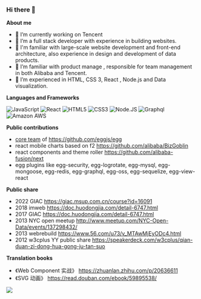### Hi there 👋

**About me** 


- 🔭 I’m currently working on Tencent
- 🌱 I’m a full stack developer with experience in building websites.
- 👯 I'm familiar with large-scale website development and front-end architecture, also experience in design and development of data products.
- 🤔 I’m familiar with product manage , responsible for team management in both Alibaba and Tencent.
- 💬 I’m experienced in HTML, CSS 3, React , Node.js and Data visualization.

 
**Languages and Frameworks**

  ![JavaScript](https://img.shields.io/badge/-JavaScript-black?style=plastic&logo=javascript)
  ![React](https://img.shields.io/badge/-React-3b2e5a?style=plastic&logo=react)
  ![HTML5](https://img.shields.io/badge/-HTML5-E34F26?style=plastic&logo=html5&logoColor=white)
  ![CSS3](https://img.shields.io/badge/-CSS3-1572B6?style=plastic&logo=css3)
  ![Node.JS](https://img.shields.io/badge/-Node.JS-black?style=plastic&logo=Node.js) 
  ![Graphql](https://img.shields.io/badge/-Graphql-E10098?style=plastic&logo=Graphql)
  ![Amazon AWS](https://img.shields.io/badge/Amazon%20AWS-232F3E?style=plastic&logo=amazon-aws)


**Public contributions** 
 
- [core team](https://github.com/orgs/eggjs/teams/core) of https://github.com/eggjs/egg
- react mobile charts based on f2 https://github.com/alibaba/BizGoblin 
- react components and theme roller https://github.com/alibaba-fusion/next
- egg plugins like egg-security, egg-logrotate, egg-mysql, egg-mongoose, egg-redis, egg-graphql, egg-oss, egg-sequelize, egg-view-react

**Public share** 

- 2022 GIAC <Logic lowcode programming best practise> https://giac.msup.com.cn/course?id=16091
- 2018 imweb <Fragile Node.js> https://doc.huodongjia.com/detail-6747.html
- 2017 GIAC <Bpmn based front-end architecture and devops> https://doc.huodongjia.com/detail-6747.html
- 2013 NYC open meetup <New York Subway data visualization> http://www.meetup.com/NYC-Open-Data/events/137298432/
- 2013 webrebuild <step into data visualization> https://www.56.com/u73/v_MTAwMjEyODc4.html
- 2012 w3cplus YY public share <f2e auto test tools> https://speakerdeck.com/w3cplus/qian-duan-zi-dong-hua-gong-ju-tan-suo


**Translation books**   
 
- 《Web Component 实战》 https://zhuanlan.zhihu.com/p/20636611
- 《SVG 动画》 https://read.douban.com/ebook/59895538/
  
![](https://github-readme-stats.vercel.app/api?username=jtyjty99999)


